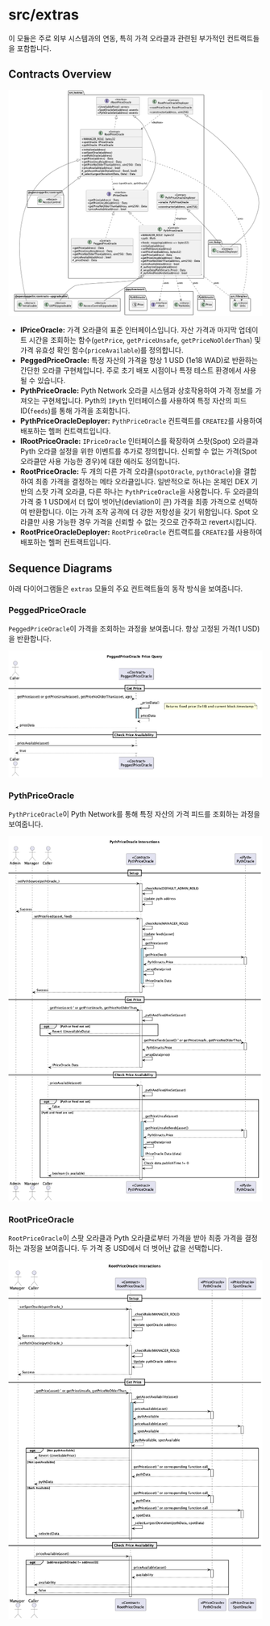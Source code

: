 # src/extras

이 모듈은 주로 외부 시스템과의 연동, 특히 가격 오라클과 관련된 부가적인 컨트랙트들을 포함합니다.

## Contracts Overview

![Extras Contracts Class Diagram](diag-images/extras/Extras_Contracts_ClassDiagram.png)

*   **IPriceOracle:** 가격 오라클의 표준 인터페이스입니다. 자산 가격과 마지막 업데이트 시간을 조회하는 함수(`getPrice`, `getPriceUnsafe`, `getPriceNoOlderThan`) 및 가격 유효성 확인 함수(`priceAvailable`)를 정의합니다.
*   **PeggedPriceOracle:** 특정 자산의 가격을 항상 1 USD (1e18 WAD)로 반환하는 간단한 오라클 구현체입니다. 주로 초기 배포 시점이나 특정 테스트 환경에서 사용될 수 있습니다.
*   **PythPriceOracle:** Pyth Network 오라클 시스템과 상호작용하여 가격 정보를 가져오는 구현체입니다. Pyth의 `IPyth` 인터페이스를 사용하여 특정 자산의 피드 ID(`feeds`)를 통해 가격을 조회합니다.
*   **PythPriceOracleDeployer:** `PythPriceOracle` 컨트랙트를 `CREATE2`를 사용하여 배포하는 헬퍼 컨트랙트입니다.
*   **IRootPriceOracle:** `IPriceOracle` 인터페이스를 확장하여 스팟(Spot) 오라클과 Pyth 오라클 설정을 위한 이벤트를 추가로 정의합니다. 신뢰할 수 없는 가격(Spot 오라클만 사용 가능한 경우)에 대한 에러도 정의합니다.
*   **RootPriceOracle:** 두 개의 다른 가격 오라클(`spotOracle`, `pythOracle`)을 결합하여 최종 가격을 결정하는 메타 오라클입니다. 일반적으로 하나는 온체인 DEX 기반의 스팟 가격 오라클, 다른 하나는 `PythPriceOracle`을 사용합니다. 두 오라클의 가격 중 1 USD에서 더 많이 벗어난(deviation이 큰) 가격을 최종 가격으로 선택하여 반환합니다. 이는 가격 조작 공격에 더 강한 저항성을 갖기 위함입니다. Spot 오라클만 사용 가능한 경우 가격을 신뢰할 수 없는 것으로 간주하고 revert시킵니다.
*   **RootPriceOracleDeployer:** `RootPriceOracle` 컨트랙트를 `CREATE2`를 사용하여 배포하는 헬퍼 컨트랙트입니다.

## Sequence Diagrams

아래 다이어그램들은 `extras` 모듈의 주요 컨트랙트들의 동작 방식을 보여줍니다.

### PeggedPriceOracle

`PeggedPriceOracle`이 가격을 조회하는 과정을 보여줍니다. 항상 고정된 가격(1 USD)을 반환합니다.

![PeggedPriceOracle Sequence Diagram](diag-images/extras/PeggedPriceOracle_Sequence.png)

### PythPriceOracle

`PythPriceOracle`이 Pyth Network를 통해 특정 자산의 가격 피드를 조회하는 과정을 보여줍니다.

![PythPriceOracle Sequence Diagram](diag-images/extras/PythPriceOracle_Sequence.png)

### RootPriceOracle

`RootPriceOracle`이 스팟 오라클과 Pyth 오라클로부터 가격을 받아 최종 가격을 결정하는 과정을 보여줍니다. 두 가격 중 USD에서 더 벗어난 값을 선택합니다.

![RootPriceOracle Sequence Diagram](diag-images/extras/RootPriceOracle_Sequence.png) 